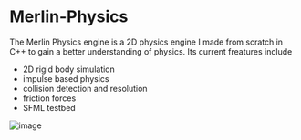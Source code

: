 # Merlin-Physics

The Merlin Physics engine is a 2D physics engine I made from scratch in C++ to gain a better understanding of physics. Its current freatures include
- 2D rigid body simulation
- impulse based physics
- collision detection and resolution
- friction forces
- SFML testbed 

![image](https://github.com/kylebarrows/Merlin-Physics/assets/100964259/168ed65d-b673-472b-96e9-c184bb1c8c77)
